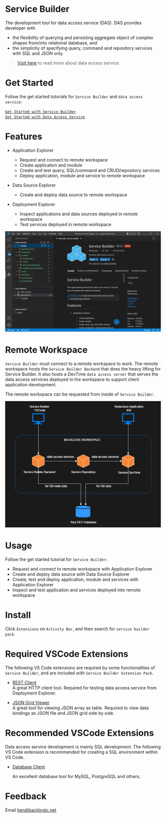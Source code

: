 # Service Builder

The development tool for data access service (DAS). DAS provides developer with
- the flexibility of querying and persisting aggregate object of complex shapes from/into relational database, and
- the simplicity of specifying query, command and repository services with SQL and JSON only.

>[Visit here](https://docs.backlogic.net) to read more about data access service.  

# Get Started

Follow the get started tutorials for `Service Builder` and `data access service`:

[`Get Started with Service Builder`](http://docs.backlogic.net/#/GetStarted/getStartedWithServiceBuilder)  
[`Get Started with Data Access Service`](https://docs.backlogic.net/#/GetStarted/getStartedWithDataAccessService)  

# Features

- Application Explorer
  - Request and connect to remote workspace
  - Create application and module
  - Create and test query, SQL/command and CRUD/repository services
  - Deploy application, module and service to remote workspace
  
- Data Source Explorer
  - Create and deploy data source to remote workspace

- Deployment Explorer
  - Inspect applications and data sources deployed in remote workspace
  - Test services deployed in remote workspace
  
![Service Builder Explorer](./resources/images/servicebuilder.png)

# Remote Workspace

`Service Builder` must connect to a remote workspace to work. The remote workspace hosts the `Service Builder Backend` that does the heavy lifting for Service Builder. It also hosts a DevTime `data access server` that serves the data access services deployed in the workspace to support client application development.

The remote workspace can be requested from inside of `Service Builder`.

![Remote Workspace](./resources/images/backlogic-workspace.png)

# Usage

Follow the get started tutorial for `Service Builder`:

- Request and connect to remote workspace with Application Explorer
- Create and deploy data source with Data Source Explorer
- Create, test and deploy application, module and services with Application Explorer
- Inspect and test application and services deployed into remote workspace

# Install

Click `Extensions` on `Activity Bar`, and then search for `service builder pack`.

# Required VSCode Extensions

The following VS Code extensions are required by some functionalities of `Service Builder`, and are included with `Service Builder Extension Pack`.

- [REST Client](https://marketplace.visualstudio.com/items?itemName=humao.rest-client)  
  A great HTTP client tool. Required for testing data access service from Deployment Explorer.

- [JSON Grid Viewer](https://marketplace.visualstudio.com/items?itemName=DutchIgor.json-viewer)  
  A great tool for viewing JSON array as table. Required to view data bindings as JSON file and JSON grid side by side.

# Recommended VSCode Extensions

Data access service development is mainly SQL development. The following VS Code extension is recommended for creating a SQL environment within VS Code. 

- [Database Client](https://marketplace.visualstudio.com/items?itemName=cweijan.vscode-database-client2)  

  An excellent database tool for MySQL, PostgreSQL and others. 

# Feedback

Email ken@backlogic.net
